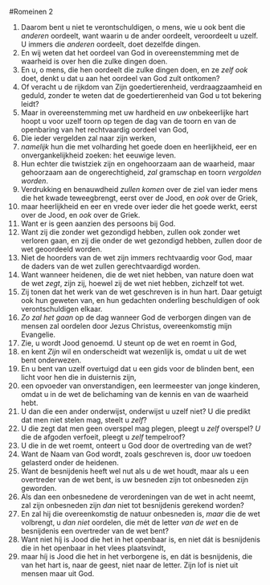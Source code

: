 #Romeinen 2
1. Daarom bent u niet te verontschuldigen, o mens, wie u ook bent die *anderen* oordeelt, want waarin u de ander oordeelt, veroordeelt u uzelf. U immers die *anderen* oordeelt, doet dezelfde dingen.
2. En wij weten dat het oordeel van God in overeenstemming met de waarheid is over hen die zulke dingen doen.
3. En u, o mens, die hen oordeelt die zulke dingen doen, en ze *zelf ook* doet, denkt u dat u aan het oordeel van God zult ontkomen?
4. Of veracht u de rijkdom van Zijn goedertierenheid, verdraagzaamheid en geduld, zonder te weten dat de goedertierenheid van God u tot bekering leidt?
5. Maar in overeenstemming met uw hardheid en *uw* onbekeerlijke hart hoopt u voor uzelf toorn op tegen de dag van de toorn en van de openbaring van het rechtvaardig oordeel van God,
6. Die ieder vergelden zal naar zijn werken,
7. *namelijk* hun die met volharding het goede doen en heerlijkheid, eer en onvergankelijkheid zoeken: het eeuwige leven.
8. Hun echter die twistziek zijn en ongehoorzaam aan de waarheid, maar gehoorzaam aan de ongerechtigheid, *zal* gramschap en toorn *vergolden worden*.
9. Verdrukking en benauwdheid *zullen komen* over de ziel van ieder mens die het kwade teweegbrengt, eerst over de Jood, en *ook* over de Griek,
10. maar heerlijkheid en eer en vrede over ieder die het goede werkt, eerst over de Jood, en *ook* over de Griek.
11. Want er is geen aanzien des persoons bij God.
12. Want zij die zonder wet gezondigd hebben, zullen ook zonder wet verloren gaan, en zij die onder de wet gezondigd hebben, zullen door de wet geoordeeld worden.
13. Niet de hoorders van de wet zijn immers rechtvaardig voor God, maar de daders van de wet zullen gerechtvaardigd worden.
14. Want wanneer heidenen, die de wet niet hebben, van nature doen wat de wet *zegt*, zijn zij, hoewel zij de wet niet hebben, zichzelf tot wet.
15. Zij tonen dat het werk van de wet geschreven is in hun hart. Daar getuigt ook hun geweten van, en hun gedachten onderling beschuldigen of ook verontschuldigen elkaar.
16. *Zo zal het gaan* op de dag wanneer God de verborgen dingen van de mensen zal oordelen door Jezus Christus, overeenkomstig mijn Evangelie.
17. Zie, u wordt Jood genoemd. U steunt op de wet en roemt in God,
18. en kent *Zijn* wil en onderscheidt wat wezenlijk is, omdat u uit de wet bent onderwezen.
19. En u bent van uzelf overtuigd dat u een gids voor de blinden bent, een licht voor hen die in duisternis zijn,
20. een opvoeder van onverstandigen, een leermeester van jonge kinderen, omdat u in de wet de belichaming van de kennis en van de waarheid hebt.
21. U dan die een ander onderwijst, onderwijst u uzelf niet? U die predikt dat men niet stelen mag, steelt u *zelf*?
22. U die zegt dat men geen overspel mag plegen, pleegt u *zelf* overspel? *U* die de afgoden verfoeit, pleegt u *zelf* tempelroof?
23. U die in de wet roemt, onteert u God door de overtreding van de wet?
24. Want de Naam van God wordt, zoals geschreven is, door uw toedoen gelasterd onder de heidenen.
25. Want de besnijdenis heeft wel nut als u de wet houdt, maar als u een overtreder van de wet bent, is uw besneden zijn tot onbesneden zijn geworden.
26. Als dan een onbesnedene de verordeningen van de wet in acht neemt, zal zijn onbesneden zijn *dan* niet tot besnijdenis gerekend worden?
27. En zal hij die overeenkomstig de natuur onbesneden is, *maar* die de wet volbrengt, u *dan niet* oordelen, die mét de letter *van de wet* en de besnijdenis een overtreder van de wet bent?
28. Want niet híj is Jood die het in het openbaar is, en niet dát is besnijdenis die in het openbaar in het vlees plaatsvindt,
29. maar híj is Jood die het in het verborgene is, en dát is besnijdenis, die van het hart is, naar de geest, niet naar de letter. Zijn lof is niet uit mensen maar uit God.
